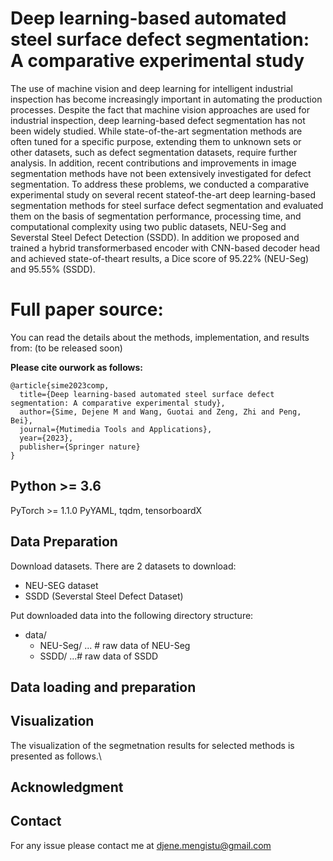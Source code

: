 # Deep learning-based automated steel surface defect segmentation: A comparative experimental study
The use of machine vision and deep learning for intelligent industrial inspection has become increasingly important in automating the production processes. Despite the fact that machine vision approaches are used for industrial inspection, deep learning-based defect segmentation has not been widely studied. While state-of-the-art segmentation methods are often tuned for a specific purpose, extending them to unknown sets or other datasets, such as defect segmentation datasets, require further analysis. In addition, recent contributions and improvements in image segmentation methods have not been extensively investigated for defect segmentation. To address these problems, we conducted a comparative experimental study on several recent stateof-the-art deep learning-based segmentation methods for steel surface defect segmentation and evaluated them on the basis of segmentation performance, processing time, and computational complexity using two public datasets, NEU-Seg and Severstal Steel Defect Detection (SSDD). In addition we proposed and trained a hybrid transformerbased encoder with CNN-based decoder head and achieved state-of-theart results, a Dice score of 95.22% (NEU-Seg) and 95.55% (SSDD).

# Full paper source:
You can read the details about the methods, implementation, and results from: (to be released soon)

**Please cite ourwork as follows:**
```
@article{sime2023comp,
  title={Deep learning-based automated steel surface defect segmentation: A comparative experimental study},
  author={Sime, Dejene M and Wang, Guotai and Zeng, Zhi and Peng, Bei},
  journal={Mutimedia Tools and Applications},
  year={2023},
  publisher={Springer nature}
}
```
## Python >= 3.6
PyTorch >= 1.1.0
PyYAML, tqdm, tensorboardX
## Data Preparation
Download datasets. There are 2 datasets to download:
* NEU-SEG dataset
* SSDD (Severstal Steel Defect Dataset)

Put downloaded data into the following directory structure:
* data/
    * NEU-Seg/ ... # raw data of NEU-Seg
    * SSDD/ ...# raw data of SSDD 
## Data loading and preparation 

## Visualization
The visualization of the segmetnation results for selected methods is presented as follows.\


## Acknowledgment



## Contact
For any issue please contact me at djene.mengistu@gmail.com
